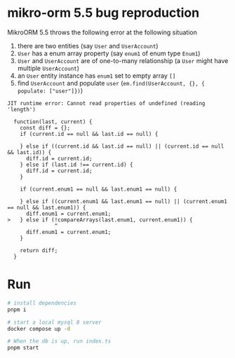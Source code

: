 # mikro-orm 5.5 bug reproduction

MikroORM 5.5 throws the following error at the following situation

1. there are two entities (say `User` and `UserAccount`)
2. `User` has a enum array property (say `enum1` of enum type `Enum1`)
3. `User` and `UserAccount` are of one-to-many relationship (a `User` might have multiple `UserAccount`)
4. an `User` entity instance has `enum1` set to empty array `[]`
5. find `UserAccount` and populate `user` (`em.find(UserAccount, {}, { populate: ["user"]})`)

```
JIT runtime error: Cannot read properties of undefined (reading 'length')

  function(last, current) {
    const diff = {};
    if (current.id == null && last.id == null) {
  
    } else if ((current.id && last.id == null) || (current.id == null && last.id)) {
      diff.id = current.id;
    } else if (last.id !== current.id) {
      diff.id = current.id;
    }
  
    if (current.enum1 == null && last.enum1 == null) {
  
    } else if ((current.enum1 && last.enum1 == null) || (current.enum1 == null && last.enum1)) {
      diff.enum1 = current.enum1;
>   } else if (!compareArrays(last.enum1, current.enum1)) {
               ^
      diff.enum1 = current.enum1;
    }
  
    return diff;
  }
```

# Run

```bash
# install dependencies
pnpm i

# start a local mysql 8 server
docker compose up -d

# When the db is up, run index.ts
pnpm start
```